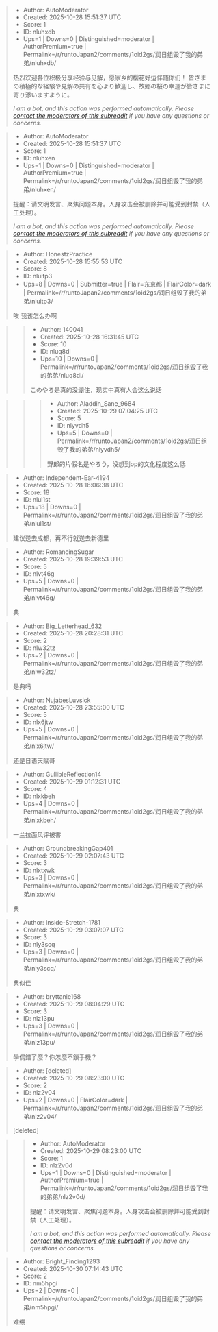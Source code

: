 > - Author: AutoModerator
> - Created: 2025-10-28 15:51:37 UTC
> - Score: 1
> - ID: nluhxdb
> - Ups=1 | Downs=0 | Distinguished=moderator | AuthorPremium=true | Permalink=/r/runtoJapan2/comments/1oid2gs/润日组毁了我的弟弟/nluhxdb/
>
> 热烈欢迎各位积极分享经验与见解，愿家乡的樱花好运伴随你们！
> 皆さまの積極的な経験や見解の共有を心より歓迎し、故郷の桜の幸運が皆さまに寄り添いますように。
> 
> *I am a bot, and this action was performed automatically. Please [contact the moderators of this subreddit](/message/compose/?to=/r/runtoJapan2) if you have any questions or concerns.*

> - Author: AutoModerator
> - Created: 2025-10-28 15:51:37 UTC
> - Score: 1
> - ID: nluhxen
> - Ups=1 | Downs=0 | Distinguished=moderator | AuthorPremium=true | Permalink=/r/runtoJapan2/comments/1oid2gs/润日组毁了我的弟弟/nluhxen/
>
> 提醒：请文明发言、聚焦问题本身。人身攻击会被删除并可能受到封禁（人工处理）。
> 
> *I am a bot, and this action was performed automatically. Please [contact the moderators of this subreddit](/message/compose/?to=/r/runtoJapan2) if you have any questions or concerns.*

> - Author: HonestzPractice
> - Created: 2025-10-28 15:55:53 UTC
> - Score: 8
> - ID: nluitp3
> - Ups=8 | Downs=0 | Submitter=true | Flair=东京都 | FlairColor=dark | Permalink=/r/runtoJapan2/comments/1oid2gs/润日组毁了我的弟弟/nluitp3/
>
> 唉 我该怎么办啊

>> - Author: 140041
>> - Created: 2025-10-28 16:31:45 UTC
>> - Score: 10
>> - ID: nluq8dl
>> - Ups=10 | Downs=0 | Permalink=/r/runtoJapan2/comments/1oid2gs/润日组毁了我的弟弟/nluq8dl/
>>
>> このやろ是真的没绷住，现实中真有人会这么说话

>>> - Author: Aladdin_Sane_9684
>>> - Created: 2025-10-29 07:04:25 UTC
>>> - Score: 5
>>> - ID: nlyvdh5
>>> - Ups=5 | Downs=0 | Permalink=/r/runtoJapan2/comments/1oid2gs/润日组毁了我的弟弟/nlyvdh5/
>>>
>>> 野郎的片假名是やろう，没想到op的文化程度这么低

> - Author: Independent-Ear-4194
> - Created: 2025-10-28 16:06:38 UTC
> - Score: 18
> - ID: nlul1st
> - Ups=18 | Downs=0 | Permalink=/r/runtoJapan2/comments/1oid2gs/润日组毁了我的弟弟/nlul1st/
>
> 建议送去成都，再不行就送去新德里

> - Author: RomancingSugar
> - Created: 2025-10-28 19:39:53 UTC
> - Score: 5
> - ID: nlvt46g
> - Ups=5 | Downs=0 | Permalink=/r/runtoJapan2/comments/1oid2gs/润日组毁了我的弟弟/nlvt46g/
>
> 典

> - Author: Big_Letterhead_632
> - Created: 2025-10-28 20:28:31 UTC
> - Score: 2
> - ID: nlw32tz
> - Ups=2 | Downs=0 | Permalink=/r/runtoJapan2/comments/1oid2gs/润日组毁了我的弟弟/nlw32tz/
>
> 是典吗

> - Author: NujabesLuvsick
> - Created: 2025-10-28 23:55:00 UTC
> - Score: 5
> - ID: nlx6jtw
> - Ups=5 | Downs=0 | Permalink=/r/runtoJapan2/comments/1oid2gs/润日组毁了我的弟弟/nlx6jtw/
>
> 还是日语天赋哥

> - Author: GullibleReflection14
> - Created: 2025-10-29 01:12:31 UTC
> - Score: 4
> - ID: nlxkbeh
> - Ups=4 | Downs=0 | Permalink=/r/runtoJapan2/comments/1oid2gs/润日组毁了我的弟弟/nlxkbeh/
>
> 一兰拉面风评被害

> - Author: GroundbreakingGap401
> - Created: 2025-10-29 02:07:43 UTC
> - Score: 3
> - ID: nlxtxwk
> - Ups=3 | Downs=0 | Permalink=/r/runtoJapan2/comments/1oid2gs/润日组毁了我的弟弟/nlxtxwk/
>
> 典

> - Author: Inside-Stretch-1781
> - Created: 2025-10-29 03:07:07 UTC
> - Score: 3
> - ID: nly3scq
> - Ups=3 | Downs=0 | Permalink=/r/runtoJapan2/comments/1oid2gs/润日组毁了我的弟弟/nly3scq/
>
> 典似佳

> - Author: bryttanie168
> - Created: 2025-10-29 08:04:29 UTC
> - Score: 3
> - ID: nlz13pu
> - Ups=3 | Downs=0 | Permalink=/r/runtoJapan2/comments/1oid2gs/润日组毁了我的弟弟/nlz13pu/
>
> 學偶錯了麼？你怎麼不鎖手機？

> - Author: [deleted]
> - Created: 2025-10-29 08:23:00 UTC
> - Score: 2
> - ID: nlz2v04
> - Ups=2 | Downs=0 | FlairColor=dark | Permalink=/r/runtoJapan2/comments/1oid2gs/润日组毁了我的弟弟/nlz2v04/
>
> [deleted]

>> - Author: AutoModerator
>> - Created: 2025-10-29 08:23:00 UTC
>> - Score: 1
>> - ID: nlz2v0d
>> - Ups=1 | Downs=0 | Distinguished=moderator | AuthorPremium=true | Permalink=/r/runtoJapan2/comments/1oid2gs/润日组毁了我的弟弟/nlz2v0d/
>>
>> 提醒：请文明发言、聚焦问题本身。人身攻击会被删除并可能受到封禁（人工处理）。
>> 
>> *I am a bot, and this action was performed automatically. Please [contact the moderators of this subreddit](/message/compose/?to=/r/runtoJapan2) if you have any questions or concerns.*

> - Author: Bright_Finding1293
> - Created: 2025-10-30 07:14:43 UTC
> - Score: 2
> - ID: nm5hpgi
> - Ups=2 | Downs=0 | Permalink=/r/runtoJapan2/comments/1oid2gs/润日组毁了我的弟弟/nm5hpgi/
>
> 难绷
